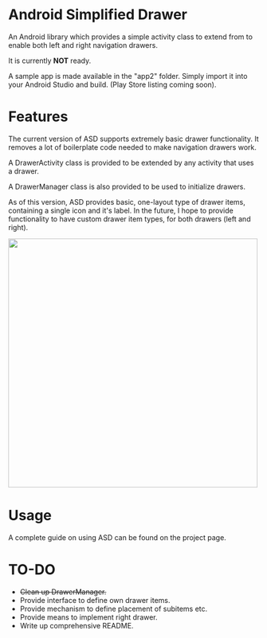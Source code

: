 Android Simplified Drawer
=======================

An Android library which provides a simple activity class to extend from to enable both left and right navigation drawers.

It is currently **NOT** ready.

A sample app is made available in the "app2" folder. Simply import it into your Android Studio and build. (Play Store listing coming soon).

Features
=======================
The current version of ASD supports extremely basic drawer functionality. It removes a lot of boilerplate code needed to make navigation drawers work.

A DrawerActivity class is provided to be extended by any activity that uses a drawer.

A DrawerManager class is also provided to be used to initialize drawers.

As of this version, ASD provides basic, one-layout type of drawer items, containing a single icon and it's label. In the future, I hope to provide functionality to have custom drawer item types, for both drawers (left and right).

<a href="Left Drawer"><img src="http://kokhouser.github.io/Readme/Images/earlysample.png" height="500"></a>

Usage
=======================
A complete guide on using ASD can be found on the project page.


TO-DO
=======================
- ~~Clean up DrawerManager.~~
- Provide interface to define own drawer items.
- Provide mechanism to define placement of subitems etc.
- Provide means to implement right drawer.
- Write up comprehensive README.
